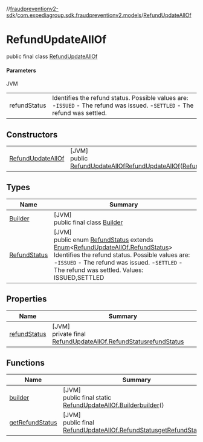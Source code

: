//[fraudpreventionv2-sdk](../../../index.md)/[com.expediagroup.sdk.fraudpreventionv2.models](../index.md)/[RefundUpdateAllOf](index.md)

# RefundUpdateAllOf

public final class [RefundUpdateAllOf](index.md)

#### Parameters

JVM

| | |
|---|---|
| refundStatus | Identifies the refund status. Possible values are: -`ISSUED` - The refund was issued. -`SETTLED` - The refund was settled. |

## Constructors

| | |
|---|---|
| [RefundUpdateAllOf](-refund-update-all-of.md) | [JVM]<br>public [RefundUpdateAllOf](index.md)[RefundUpdateAllOf](-refund-update-all-of.md)([RefundUpdateAllOf.RefundStatus](-refund-status/index.md)refundStatus) |

## Types

| Name | Summary |
|---|---|
| [Builder](-builder/index.md) | [JVM]<br>public final class [Builder](-builder/index.md) |
| [RefundStatus](-refund-status/index.md) | [JVM]<br>public enum [RefundStatus](-refund-status/index.md) extends [Enum](https://docs.oracle.com/javase/8/docs/api/java/lang/Enum.html)&lt;[RefundUpdateAllOf.RefundStatus](-refund-status/index.md)&gt;<br>Identifies the refund status. Possible values are: -`ISSUED` - The refund was issued. -`SETTLED` - The refund was settled. Values: ISSUED,SETTLED |

## Properties

| Name | Summary |
|---|---|
| [refundStatus](index.md#2134606942%2FProperties%2F-173342751) | [JVM]<br>private final [RefundUpdateAllOf.RefundStatus](-refund-status/index.md)[refundStatus](index.md#2134606942%2FProperties%2F-173342751) |

## Functions

| Name | Summary |
|---|---|
| [builder](builder.md) | [JVM]<br>public final static [RefundUpdateAllOf.Builder](-builder/index.md)[builder](builder.md)() |
| [getRefundStatus](get-refund-status.md) | [JVM]<br>public final [RefundUpdateAllOf.RefundStatus](-refund-status/index.md)[getRefundStatus](get-refund-status.md)() |
